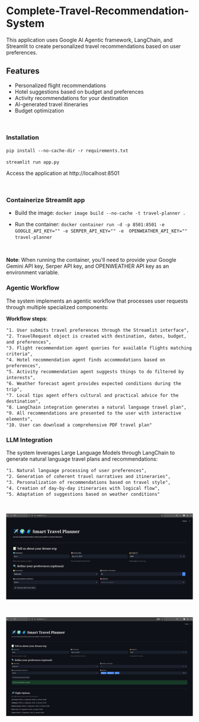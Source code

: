 # Complete-Travel-Recommendation-System

This application uses Google AI Agentic framework, LangChain, and Streamlit to create personalized travel recommendations based on user preferences.

## Features

- Personalized flight recommendations
- Hotel suggestions based on budget and preferences
- Activity recommendations for your destination
- AI-generated travel itineraries
- Budget optimization

</br>

### Installation
`pip install --no-cache-dir -r requirements.txt`

`streamlit run app.py`

Access the application at http://localhost:8501

</br>

### Containerize Streamlit app

+ Build the image:
`docker image build --no-cache -t travel-planner .`

+ Run the container:
`docker container run -d -p 8501:8501 -e GOOGLE_API_KEY="" -e SERPER_API_KEY="" -e  OPENWEATHER_API_KEY="" travel-planner`

</br>

__Note__: When running the container, you'll need to provide your Google Gemini API key, Serper API key, and OPENWEATHER API key as an environment variable.

### Agentic Workflow

The system implements an agentic workflow that processes user requests through multiple specialized components:

__Workflow steps__:

	"1. User submits travel preferences through the Streamlit interface",
    "2. TravelRequest object is created with destination, dates, budget, and preferences",
    "3. Flight recommendation agent queries for available flights matching criteria",
    "4. Hotel recommendation agent finds accommodations based on preferences",
    "5. Activity recommendation agent suggests things to do filtered by interests",
    "6. Weather forecast agent provides expected conditions during the trip",
    "7. Local tips agent offers cultural and practical advice for the destination",
    "8. LangChain integration generates a natural language travel plan",
    "9. All recommendations are presented to the user with interactive elements",
    "10. User can download a comprehensive PDF travel plan"

### LLM Integration

The system leverages Large Language Models through LangChain to generate natural language travel plans and recommendations:

	"1. Natural language processing of user preferences",
    "2. Generation of coherent travel narratives and itineraries",
    "3. Personalization of recommendations based on travel style",
    "4. Creation of day-by-day itineraries with logical flow",
    "5. Adaptation of suggestions based on weather conditions"


</br>

![image](https://github.com/gotechworld/Complete-Travel-Recommendation-System/blob/main/images/output.png)

</br>

![image](https://github.com/gotechworld/Complete-Travel-Recommendation-System/blob/main/images/output-final.png)


